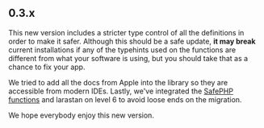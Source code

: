 ## 0.3.x

This new version includes a stricter type control of all the definitions in order to make it safer. Although this should be a safe update, **it may break** current installations if any of the typehints used on the functions are different from what your software is using, but you should take that as a chance to fix your app.

We tried to add all the docs from Apple into the library so they are accessible from modern IDEs. Lastly, we've integrated the [SafePHP functions](https://github.com/thecodingmachine/safe) and larastan on level 6 to avoid loose ends on the migration.

We hope everybody enjoy this new version.